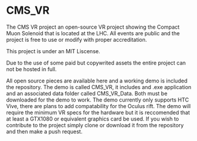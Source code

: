 # CMS_VR
The CMS VR project an open-source VR project showing the Compact Muon Solenoid that is located at the LHC. All events are public and the project is free to use or modify with proper accreditation.  

This project is under an MIT Liscense.

Due to the use of some paid but copywrited assets the entire project can not be hosted in full.


All open source pieces are available here and a working demo is included the repository. 
The demo is called CMS_VR, it includes and .exe application and an associated data folder called CMS_VR_Data. Both must be downloaded for the demo to work.
The demo currently only supports HTC Vive, there are plans to add compatability for the Oculus rift.
The demo will require the minimum VR specs for the hardware but it is reccomended that at least a GTX1080 or equivalent graphics card be used.
If you wish to contribute to the project simply clone or download it from the repository and then make a push request.

